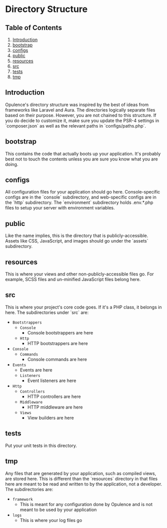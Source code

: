 # Directory Structure

## Table of Contents
1. [Introduction](#introduction)
2. [bootstrap](#bootstrap)
3. [configs](#configs)
4. [public](#public)
5. [resources](#resources)
6. [src](#src)
7. [tests](#tests)
8. [tmp](#tmp)

<h2 id="introduction">Introduction</h2>
Opulence's directory structure was inspired by the best of ideas from frameworks like Laravel and Aura.  The directories logically separate files based on their purpose.  However, you are not chained to this structure.  If you do decide to customize it, make sure you update the PSR-4 settings in `composer.json` as well as the relevant paths in `configs/paths.php`.

<h2 id="bootstrap">bootstrap</h2>
This contains the code that actually boots up your application.  It's probably best not to touch the contents unless you are sure you know what you are doing.

<h2 id="configs">configs</h2>
All configuration files for your application should go here.  Console-specific configs are in the `console` subdirectory, and web-specific configs are in the `http` subdirectory.  The `environment` subdirectory holds .env.*.php files to setup your server with environment variables.

<h2 id="public">public</h2>
Like the name implies, this is the directory that is publicly-accessible.  Assets like CSS, JavaScript, and images should go under the `assets` subdirectory.

<h2 id="resources">resources</h2>
This is where your views and other non-publicly-accessible files go.  For example, SCSS files and un-minified JavaScript files belong here.

<h2 id="src">src</h2>
This is where your project's core code goes.  If it's a PHP class, it belongs in here.  The subdirectories under `src` are:

* `Bootstrappers`
  * `Console`
      * Console bootstrappers are here
  * `Http`
      * HTTP bootstrappers are here
* `Console`
  * `Commands`
      * Console commands are here
* `Events`
  * Events are here
  * `Listeners`
      * Event listeners are here
* `Http`
  * `Controllers`
      * HTTP controllers are here
  * `Middleware`
      * HTTP middleware are here
  * `Views`
      * View builders are here
 
<h2 id="tests">tests</h2>
Put your unit tests in this directory.

<h2 id="tmp">tmp</h2>
Any files that are generated by your application, such as compiled views, are stored here.  This is different than the `resources` directory in that files here are meant to be read and written to by the application, not a developer.  The subdirectories are:

* `framework`
  * This is meant for any configuration done by Opulence and is not meant to be used by your application
* `logs`
  * This is where your log files go